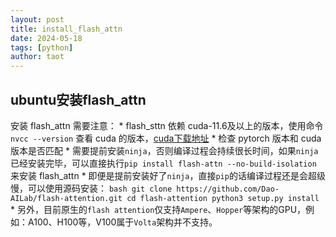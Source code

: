 ```yaml
---
layout: post
title: install_flash_attn
date: 2024-05-18
tags: [python]
author: taot
---
```


## ubuntu安装flash_attn

安装 flash_attn 需要注意：
    * flash_sttn 依赖 cuda-11.6及以上的版本，使用命令 `nvcc --version` 查看 cuda 的版本，[cuda下载地址](https://link.zhihu.com/?target=https%3A//developer.nvidia.com/cuda-toolkit-archive)
    * 检查 pytorch 版本和 cuda 版本是否匹配
    * 需要提前安装`ninja`，否则编译过程会持续很长时间，如果`ninja`已经安装完毕，可以直接执行`pip install flash-attn --no-build-isolation` 来安装 flash_attn
    * 即便是提前安装好了`ninja`，直接`pip`的话编译过程还是会超级慢，可以使用源码安装：
    ```bash
    git clone https://github.com/Dao-AILab/flash-attention.git
    cd flash-attention
    python3 setup.py install
    ```
    * 另外，目前原生的`flash attention`仅支持`Ampere`、`Hopper`等架构的GPU，例如：A100、H100等，V100属于`Volta`架构并不支持。

